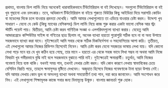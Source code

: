 প্রথমত, বাংলায় ডিপ লার্নিং নিয়ে অনেকেই ধারাবাহিকভাবে টিউটোরিয়াল বা বই লিখেছেন। সবগুলো টিউটোরিয়াল বা বই খুব গুছানো এবং চমৎকার। তবে, অধিকাংশ টিউটোরিয়াল বা বইয়ে শুরুতে থিউরির কিছু আইডিয়া দিয়ে সরাসরি কোডিং বা মডেলের দিকে চলে যাওয়ার প্রবনতা দেখেছি। আমি আমার লেখাগুলোতে তা এডিয়ে যাওয়ার চেষ্টা করব। উদ্দেশ্য খুব সাধারণ - যেনো যে কেউ (কিছু ম্যাথের বেসিকসহ) ডিপ লার্নিং নিয়ে কাজ শুরু করার একটা ভালো বেসিক আর স্ট্রং স্টার্টিং পয়েন্ট পায়।
দ্বিতীয়ত, আমি চেষ্টা করব গাণিতিক সংজ্ঞা ও এলগরিদমগুলো ব্যাখ্যা করার। যেহেতু আমি আন্ডারগ্রেডে কম্পিউটার সাইন্স বা গণিতের ছাত্র ছিলাম না, অনেক ব্যাখ্যা হয়তো পুরোপুরি সঠিক হবে না বা অন্য উপায়ে সহজভাবে ব্যাখ্যা করা যাবে। দুইক্ষেত্রেই আমি সবার থেকে সঠিক দিকনির্দেশনা ও সহযোগিতার আশা করি।
তৃতীয়ত, এই লেখাগুলো আমার নিজের রিভিশন হিসেবেই নিবেন। আমি চেষ্টা করব যেনো সহজতর ভাষায় লেখা যায়। যদি কোনো লেখা পড়ে মনে হয় যে খুব কঠিন হয়ে গেছে, তার মানে - হয়তো এর থেকে সহজ ভাবে লিখা সম্ভব না অথবা আমি নিজে বিষয়টা খুব গভীরভাবে বুঝি নাই বলে সহজভাবে বুঝাতে পারি নাই। দুইক্ষেত্রেই ক্ষমাপ্রার্থী।
চতুর্থত, আমি নিজের গবেষণা নিয়ে ব্যস্ত থাকি। যখনই সময় পাব, তখনই লেখার চেষ্টা করব। যদি কোন কারণে লেখায় স্বাভাবিকের চেয়ে বেশিদিন বিরতি পড়ে, তাহলে ক্ষমাসুন্দর দৃষ্টিতে দেখবেন। অজুহাত হিসেবে নিজের গবেষণাকে টানা ছাড়া উপায় নেই।
যদি আমার লেখায় কোন ভুল বা অসংলগ্ন ব্যাখ্যা অথবা সময়োত্তীর্ণ তথ্য পান, দয়া করে জানাবেন। আমি সংশোধন করে নিব।
এই লেখাগুলো শিক্ষামূলক কাজে সবার জন্য বিনামূল্যে উন্মুক্ত।
বাংলায় জ্ঞানচর্চা শুরু হোক।
